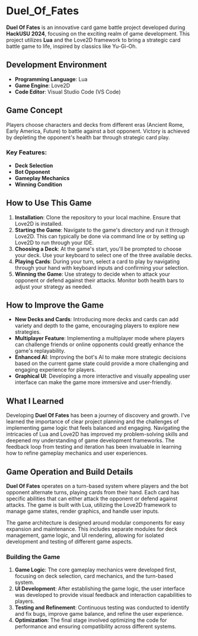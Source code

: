 # Duel_Of_Fates

**Duel Of Fates** is an innovative card game battle project developed during **HackUSU 2024**, focusing on the exciting realm of game development. This project utilizes **Lua** and the Love2D framework to bring a strategic card battle game to life, inspired by classics like Yu-Gi-Oh.

## Development Environment

- **Programming Language**: Lua
- **Game Engine**: Love2D
- **Code Editor**: Visual Studio Code (VS Code)

## Game Concept

Players choose characters and decks from different eras (Ancient Rome, Early America, Future) to battle against a bot opponent. Victory is achieved by depleting the opponent's health bar through strategic card play.

### Key Features:

- **Deck Selection**
- **Bot Opponent**
- **Gameplay Mechanics**
- **Winning Condition**

## How to Use This Game

1. **Installation**: Clone the repository to your local machine. Ensure that Love2D is installed.
2. **Starting the Game**: Navigate to the game's directory and run it through Love2D. This can typically be done via command line or by setting up Love2D to run through your IDE.
3. **Choosing a Deck**: At the game's start, you'll be prompted to choose your deck. Use your keyboard to select one of the three available decks.
4. **Playing Cards**: During your turn, select a card to play by navigating through your hand with keyboard inputs and confirming your selection.
5. **Winning the Game**: Use strategy to decide when to attack your opponent or defend against their attacks. Monitor both health bars to adjust your strategy as needed.

## How to Improve the Game

- **New Decks and Cards**: Introducing more decks and cards can add variety and depth to the game, encouraging players to explore new strategies.
- **Multiplayer Feature**: Implementing a multiplayer mode where players can challenge friends or online opponents could greatly enhance the game's replayability.
- **Enhanced AI**: Improving the bot's AI to make more strategic decisions based on the current game state could provide a more challenging and engaging experience for players.
- **Graphical UI**: Developing a more interactive and visually appealing user interface can make the game more immersive and user-friendly.

## What I Learned

Developing **Duel Of Fates** has been a journey of discovery and growth. I've learned the importance of clear project planning and the challenges of implementing game logic that feels balanced and engaging. Navigating the intricacies of Lua and Love2D has improved my problem-solving skills and deepened my understanding of game development frameworks. The feedback loop from testing and iteration has been invaluable in learning how to refine gameplay mechanics and user experiences.

## Game Operation and Build Details

**Duel Of Fates** operates on a turn-based system where players and the bot opponent alternate turns, playing cards from their hand. Each card has specific abilities that can either attack the opponent or defend against attacks. The game is built with Lua, utilizing the Love2D framework to manage game states, render graphics, and handle user inputs.

The game architecture is designed around modular components for easy expansion and maintenance. This includes separate modules for deck management, game logic, and UI rendering, allowing for isolated development and testing of different game aspects.

### Building the Game

1. **Game Logic**: The core gameplay mechanics were developed first, focusing on deck selection, card mechanics, and the turn-based system.
2. **UI Development**: After establishing the game logic, the user interface was developed to provide visual feedback and interaction capabilities to players.
3. **Testing and Refinement**: Continuous testing was conducted to identify and fix bugs, improve game balance, and refine the user experience.
4. **Optimization**: The final stage involved optimizing the code for performance and ensuring compatibility across different systems.
